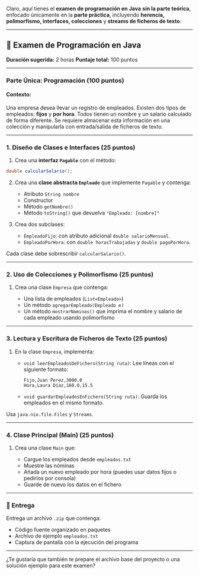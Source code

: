 Claro, aquí tienes el **examen de programación en Java** **sin la parte teórica**, enfocado únicamente en la **parte práctica**, incluyendo **herencia, polimorfismo, interfaces, colecciones** y **streams de ficheros de texto**:

---

## 🧪 Examen de Programación en Java

**Duración sugerida:** 2 horas
**Puntaje total:** 100 puntos

---

### **Parte Única: Programación (100 puntos)**

#### **Contexto:**

Una empresa desea llevar un registro de empleados. Existen dos tipos de empleados: **fijos** y **por hora**. Todos tienen un nombre y un salario calculado de forma diferente. Se requiere almacenar esta información en una colección y manipularla con entrada/salida de ficheros de texto.

---

### **1. Diseño de Clases e Interfaces (25 puntos)**

1. Crea una **interfaz `Pagable`** con el método:

```java
double calcularSalario();
```

2. Crea una **clase abstracta `Empleado`** que implemente `Pagable` y contenga:

   * Atributo `String nombre`
   * Constructor
   * Método `getNombre()`
   * Método `toString()` que devuelva `"Empleado: [nombre]"`

3. Crea dos subclases:

   * `EmpleadoFijo`: con atributo adicional `double salarioMensual`.
   * `EmpleadoPorHora`: con `double horasTrabajadas` y `double pagoPorHora`.

Cada clase debe sobrescribir `calcularSalario()`.

---

### **2. Uso de Colecciones y Polimorfismo (25 puntos)**

1. Crea una clase `Empresa` que contenga:

   * Una lista de empleados (`List<Empleado>`)
   * Un método `agregarEmpleado(Empleado e)`
   * Un método `mostrarNominas()` que imprima el nombre y salario de cada empleado usando polimorfismo

---

### **3. Lectura y Escritura de Ficheros de Texto (25 puntos)**

1. En la clase `Empresa`, implementa:

   * `void leerEmpleadosDeFichero(String ruta)`:
     Lee líneas con el siguiente formato:

     ```
     Fijo,Juan Perez,3000.0
     Hora,Laura Díaz,160.0,15.5
     ```

   * `void guardarEmpleadosEnFichero(String ruta)`:
     Guarda los empleados en el mismo formato.

Usa `java.nio.file.Files` y `Streams`.

---

### **4. Clase Principal (Main) (25 puntos)**

1. Crea una clase `Main` que:

   * Cargue los empleados desde `empleados.txt`
   * Muestre las nóminas
   * Añada un nuevo empleado por hora (puedes usar datos fijos o pedirlos por consola)
   * Guarde de nuevo los datos en el fichero

---

### 📁 Entrega

Entrega un archivo `.zip` que contenga:

* Código fuente organizado en paquetes
* Archivo de ejemplo `empleados.txt`
* Captura de pantalla con la ejecución del programa

---

¿Te gustaría que también te prepare el archivo base del proyecto o una solución ejemplo para este examen?
